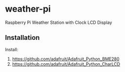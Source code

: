 # weather-pi
Raspberry Pi Weather Station with Clock LCD Display

## Installation

Install:
1. https://github.com/adafruit/Adafruit_Python_BME280
2. https://github.com/adafruit/Adafruit_Python_CharLCD
